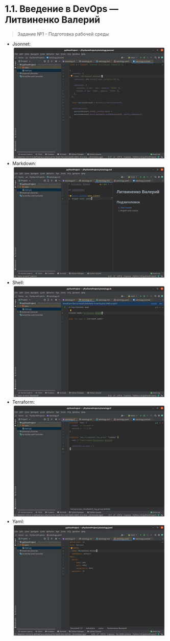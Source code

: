  # 1.1. Введение в DevOps — Литвиненко Валерий
 > Задание №1 - Подготовка рабочей среды

 - Jsonnet: ![](img/jsonnet.png)
- Markdown: ![](img/md.png)
- Shell:![](img/sh.png)
- Terraform: ![](img/terra.png)
- Yaml: ![](img/yaml.png)
